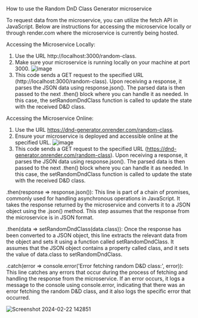 How to use the Random DnD Class Generator microservice



To request data from the microservice, you can utilize the fetch API in JavaScript. Below are instructions for accessing the microservice locally or through render.com where the microservice is currently being hosted.

Accessing the Microservice Locally:

1) Use the URL http://localhost:3000/random-class.
2) Make sure your microservice is running locally on your machine at port 3000.
   ![image](https://github.com/cfeliciano7792/Random-DnD-Class-Generator/assets/96458958/1d920b94-6d5a-4cda-82bc-8b0876161f9a)
3) This code sends a GET request to the specified URL (http://localhost:3000/random-class). Upon receiving a response, it parses the JSON data using response.json(). The parsed data is then passed to the next .then() block where you can handle it as needed. In this case, the setRandomDndClass function is called to update the state with the received D&D class.


Accessing the Microservice Online:

1) Use the URL https://dnd-generator.onrender.com/random-class.
2) Ensure your microservice is deployed and accessible online at the specified URL.
   ![image](https://github.com/cfeliciano7792/Random-DnD-Class-Generator/assets/96458958/ff5d088c-6a19-448c-ac9a-a06faebfe4e7)
3) This code sends a GET request to the specified URL (https://dnd-generator.onrender.com/random-class). Upon receiving a response, it parses the JSON data using response.json(). The parsed data is then passed to the next .then() block where you can handle it as needed. In this case, the setRandomDndClass function is called to update the state with the received D&D class.

.then(response => response.json()): This line is part of a chain of promises, commonly used for handling asynchronous operations in JavaScript. It takes the response returned by the microservice and converts it to a JSON object using the .json() method. This step assumes that the response from the microservice is in JSON format.

.then(data => setRandomDndClass(data.class)): Once the response has been converted to a JSON object, this line extracts the relevant data from the object and sets it using a function called setRandomDndClass. It assumes that the JSON object contains a property called class, and it sets the value of data.class to setRandomDndClass.

.catch(error => console.error('Error fetching random D&D class:', error)): This line catches any errors that occur during the process of fetching and handling the response from the microservice. If an error occurs, it logs a message to the console using console.error, indicating that there was an error fetching the random D&D class, and it also logs the specific error that occurred.


![Screenshot 2024-02-22 142851](https://github.com/cfeliciano7792/Random-DnD-Class-Generator/assets/96458958/51a8c6d9-d54c-47f9-b52e-07803240a6ce)
